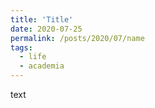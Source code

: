 ```yaml
---
title: 'Title'
date: 2020-07-25
permalink: /posts/2020/07/name
tags:
  - life
  - academia
---
```


text

